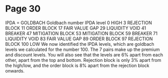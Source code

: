 # Page 30

IPDA = GOLDBACH
Goldbach number IPDA level
0 HIGH
3 REJECTION BLOCK
11 ORDER BLOCK
17 FAIR VALUE GAP
29 LIQUIDITY VOID
41 BREAKER
47 MITIGATION BLOCK
53 MITIGATION BLOCK
59 BREAKER
71 LIQUIDITY VOID
83 FAIR VALUE GAP
89 ORDER BLOCK
97 REJECTION BLOCK
100 LOW
We now identified the IPDA levels, which are goldbach
levels we calculated for the number 100. The 7 pairs make up
the premium and discount levels.
You will also see that the levels are 6% apart from each
other, apart from the top and bottom.
Rejection block is only 3% apart from the high/low, and the
order block is 8% apart from the rejection block onwards.